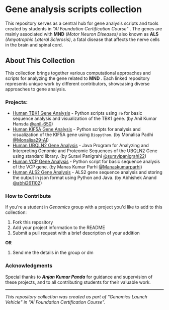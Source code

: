 # Gene analysis scripts collection

 This repository serves as a central hub for gene analysis scripts and tools created by  students in *"AI Foundation Certification Course"* . The genes are mainly associated with **MND** *(Motor Neuron Diseases)* also known as **ALS** *(Amyotrophic Lateral Sclerosis)*, a fatal disease that affects the nerve cells in the brain and spinal cord.

 ## About This Collection

This collection brings together various computational approaches and scripts for analyzing the gene related to **MND** . Each linked repository represents unique work by different contributors, showcasing diverse approaches to gene analysis.

### Projects:

- [Human TBK1 Gene Analysis][TBK1_repo] - Python scripts using `re` for basic sequence analysis and visualization of the TBK1 gene. (by Anil Kumar Hansda [@anil-650][anil-650])
- [Human KIF5A Gene Analysis][KIF5A_repo] - Python scripts for analysis and visualization of the KIF5A gene using `Biopython`. (by Monalisa Padhi [@Monalisa29-AI][Monalisa29-AI])
- [Human UBQLN2 Gene Analysis][UBQLN2_repo] - Java Program for Analyzing and Interpreting Genomic and Proteomic Sequences of the UBQLN2 Gene using standard library. (by Suravi Panigrahi [@suravipanigrahi22][suravipanigrahi22])
- [Human VCP Gene Analysis][TBK1_repo] - Python script for basic sequence analysis of the VCP gene. (by Manas Kumar Parhi [@Manaskumarparhi][Manaskumarparhi])
- [Human ALS2 Gene Analysis][ALS2_repo] - ALS2 gene sequence analysis and storing the output in json format using Python and Java. (by Abhishek Anand [@abhi261102][abhi261102])

### How to Contribute

If you're a student in *Genomics* group with a project you'd like to add to this collection:

1. Fork this repository
1. Add your project information to the README
1. Submit a pull request with a brief description of your addition

**OR**

1. Send me the details in the group or dm

### Acknowledgments

Special thanks to ***Anjan Kumar Panda*** for guidance and supervision of these projects, and to all contributing students for their valuable work.

---

*This repository collection was created as part of "Genomics Launch Vehicle" in "AI Foundation Certification Course".*

<!--- HYPER LINKS SECTION --->
<!--- REPO LINKS SECTION --->
[TBK1_repo]: https://github.com/anil-650/Human_TBK1_gene_analysis.git
[KIF5A_repo]: https://github.com/Monalisa29-AI/KIF5A.git
[UBQLN2_repo]: https://github.com/suravipanigrahi22/UBQLN2-Gene
[VCP_repo]: https://github.com/Manaskumarparhi/gene-analysis.git
[ALS2_repo]: https://github.com/abhi261102/ALS2-Gene_Analysis
<!--- PROFILE LINKS SECTION --->
[anil-650]: https://github.com/anil-659
[Monalisa29-AI]: https://github.com/Monalisa29-AI
[suravipanigrahi22]: https://github.com/suravipanigrahi22
[Manaskumarparhi]: https://github.com/Manaskumarparhi
[abhi261102]: https://github.com/abhi261102

